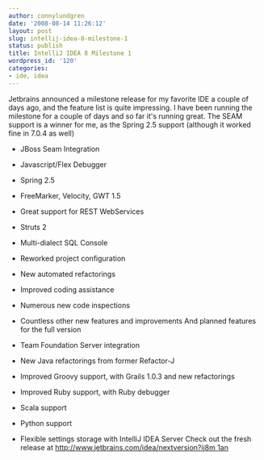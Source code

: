 ```yaml
---
author: connylundgren
date: '2008-08-14 11:26:12'
layout: post
slug: intellij-idea-8-milestone-1
status: publish
title: IntelliJ IDEA 8 Milestone 1
wordpress_id: '120'
categories:
- ide, idea
---
```


Jetbrains announced a milestone release for my favorite IDE a couple of days
ago, and the feature list is quite impressing. I have been running the
milestone for a couple of days and so far it's running great. The SEAM support
is a winner for me, as the Spring 2.5 support (although it worked fine in
7.0.4 as well)

  * JBoss Seam Integration
  * Javascript/Flex Debugger
  * Spring 2.5
  * FreeMarker, Velocity, GWT 1.5
  * Great support for REST WebServices
  * Struts 2
  * Multi-dialect SQL Console
  * Reworked project configuration
  * New automated refactorings
  * Improved coding assistance
  * Numerous new code inspections
  * Countless other new features and improvements
And planned features for the full version

  * Team Foundation Server integration
  * New Java refactorings from former Refactor-J
  * Improved Groovy support, with Grails 1.0.3 and new refactorings
  * Improved Ruby support, with Ruby debugger
  * Scala support
  * Python support
  * Flexible settings storage with IntelliJ IDEA Server
Check out the fresh release at [http://www.jetbrains.com/idea/nextversion?ij8m
1an](http://www.jetbrains.com/idea/nextversion?ij8m1an)

